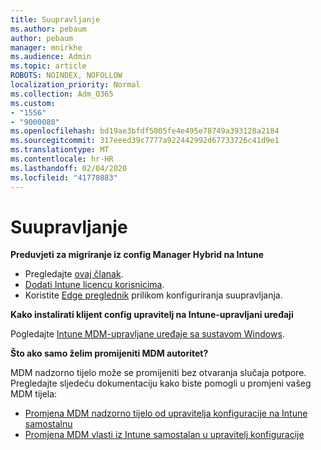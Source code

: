 ```yaml
---
title: Suupravljanje
ms.author: pebaum
author: pebaum
manager: mnirkhe
ms.audience: Admin
ms.topic: article
ROBOTS: NOINDEX, NOFOLLOW
localization_priority: Normal
ms.collection: Adm_O365
ms.custom:
- "1556"
- "9000080"
ms.openlocfilehash: bd19ae3bfdf5005fe4e495e78749a393128a2184
ms.sourcegitcommit: 317eeed39c7777a922442992d67733726c41d9e1
ms.translationtype: MT
ms.contentlocale: hr-HR
ms.lasthandoff: 02/04/2020
ms.locfileid: "41770883"
---
```

# <a name="co-management"></a>Suupravljanje

**Preduvjeti za migriranje iz config Manager Hybrid na Intune**

- Pregledajte [ovaj članak](https://docs.microsoft.com/configmgr/mdm/deploy-use/migrate-hybridmdm-to-intunesa).
- [Dodati Intune licencu korisnicima](https://docs.microsoft.com/intune/licenses-assign).
- Koristite [Edge preglednik](https://www.microsoft.com/windows/microsoft-edge) prilikom konfiguriranja suupravljanja.

**Kako instalirati klijent config upravitelj na Intune-upravljani uređaji**

Pogledajte [Intune MDM-upravljane uređaje sa sustavom Windows](https://docs.microsoft.com/configmgr/core/clients/deploy/deploy-clients-to-windows-computers#bkmk_mdm).

**Što ako samo želim promijeniti MDM autoritet?**

MDM nadzorno tijelo može se promijeniti bez otvaranja slučaja potpore. Pregledajte sljedeću dokumentaciju kako biste pomogli u promjeni vašeg MDM tijela:

- [Promjena MDM nadzorno tijelo od upravitelja konfiguracije na Intune samostalnu](https://docs.microsoft.com/configmgr/mdm/deploy-use/migrate-change-mdm-authority)
- [Promjena MDM vlasti iz Intune samostalan u upravitelj konfiguracije](https://docs.microsoft.com/configmgr/mdm/deploy-use/change-mdm-authority)
